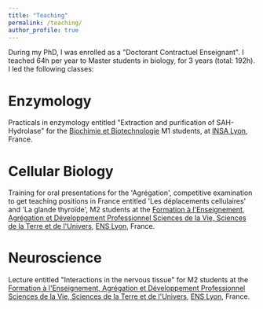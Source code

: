 ```yaml
---
title: "Teaching"
permalink: /teaching/
author_profile: true
---
```


During my PhD, I was enrolled as a "Doctorant Contractuel Enseignant". I teached 64h per year to Master students in biology, for 3 years (total: 192h). I led the following classes:

Enzymology
======
Practicals in enzymology entitled "Extraction and purification of SAH-Hydrolase" for the [Biochimie et Biotechnologie](https://biosciences.insa-lyon.fr/fr/content/parcours-biochimie-et-biotechnologies) M1 students, at [INSA Lyon](https://www.insa-lyon.fr/), France.

Cellular Biology
======
Training for oral presentations for the 'Agrégation', competitive examination to get teaching positions in France entitled 'Les déplacements cellulaires' and 'La glande thyroïde', M2 students at the [Formation à l'Enseignement, Agrégation et Développement Professionnel Sciences de la Vie, Sciences de la Terre et de l'Univers](https://biologie.ens-lyon.fr/M2-pro-agregation-SV-STU), [ENS Lyon](http://www.ens-lyon.fr/en/), France.

Neuroscience
======
Lecture entitled "Interactions in the nervous tissue" for M2 students at the [Formation à l'Enseignement, Agrégation et Développement Professionnel Sciences de la Vie, Sciences de la Terre et de l'Univers](https://biologie.ens-lyon.fr/M2-pro-agregation-SV-STU), [ENS Lyon](http://www.ens-lyon.fr/en/), France.
